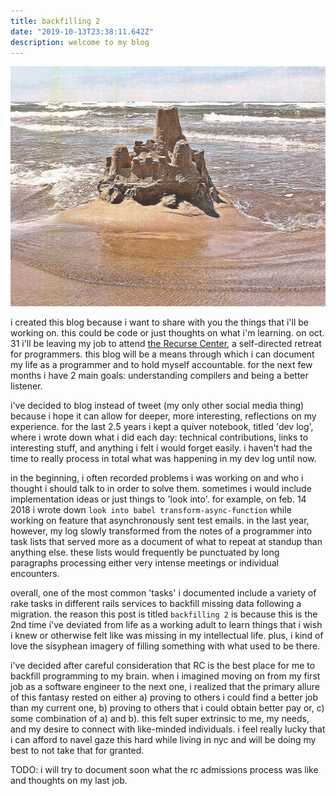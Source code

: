 ```yaml
---
title: backfilling 2
date: "2019-10-13T23:38:11.642Z"
description: welcome to my blog
---
```


![finished sandcastle](./sandcastle.jpg)

i created this blog because i want to share with you the things that i'll be working on. this could be code or just thoughts on what i'm learning. on oct. 31 i'll be leaving my job to attend [the Recurse Center](https://www.recurse.com/), a self-directed retreat for programmers. this blog will be a means through which i can document my life as a programmer and to hold myself accountable. for the next few months i have 2 main goals: understanding compilers and being a better listener.

i've decided to blog instead of tweet (my only other social media thing) because i hope it can allow for deeper, more interesting, reflections on my experience. for the last 2.5 years i kept a quiver notebook, titled 'dev log', where i wrote down what i did each day: technical contributions, links to interesting stuff, and anything i felt i would forget easily. i haven't had the time to really process in total what was happening in my dev log until now.

in the beginning, i often recorded problems i was working on and who i thought i should talk to in order to solve them. sometimes i would include implementation ideas or just things to 'look into'. for example, on feb. 14 2018 i wrote down `look into babel transform-async-function` while working on feature that asynchronously sent test emails. in the last year, however, my log slowly transformed from the notes of a programmer into task lists that served more as a document of what to repeat at standup than anything else. these lists would frequently be punctuated by long paragraphs processing either very intense meetings or individual encounters.

overall, one of the most common 'tasks' i documented include a variety of rake tasks in different rails services to backfill missing data following a migration. the reason this post is titled `backfilling 2` is because this is the 2nd time i've deviated from life as a working adult to learn things that i wish i knew or otherwise felt like was missing in my intellectual life. plus, i kind of love the sisyphean imagery of filling something with what used to be there.

i've decided after careful consideration that RC is the best place for me to backfill programming to my brain. when i imagined moving on from my first job as a software engineer to the next one, i realized that the primary allure of this fantasy rested on either a) proving to others i could find a better job than my current one, b) proving to others that i could obtain better pay or, c) some combination of a) and b). this felt super extrinsic to me, my needs, and my desire to connect with like-minded individuals. i feel really lucky that i can afford to navel gaze this hard while living in nyc and will be doing my best to not take that for granted.

TODO: i will try to document soon what the rc admissions process was like and thoughts on my last job.

